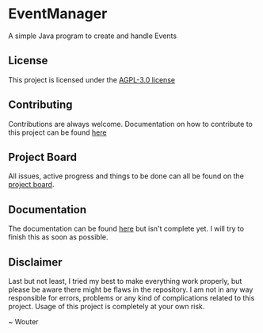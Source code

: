 # EventManager

A simple Java program to create and handle Events

## License

This project is licensed under the [AGPL-3.0 license](https://github.com/wouterkistemaker/EventManager/blob/master/LICENSE)

## Contributing

Contributions are always welcome. Documentation on how to contribute to this project can be found [here](https://github.com/wouterkistemaker/EventManager/blob/master/CONTRIBUTING.md)

## Project Board

All issues, active progress and things to be done can all be found on the [project board]().

## Documentation

The documentation can be found [here]() but isn't complete yet. I will try to finish this as soon as possible.

## Disclaimer

Last but not least, I tried my best to make everything work properly, but please be aware there might be flaws in the repository. I am not in any way responsible for errors, problems or any kind of complications related to this project. Usage of this project is completely at your own risk.

~ Wouter

